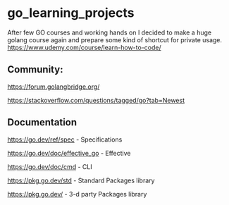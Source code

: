 # go_learning_projects

After few GO courses and working hands on I decided to make a huge golang course again and prepare some kind of shortcut for private usage.
https://www.udemy.com/course/learn-how-to-code/

## Community:
https://forum.golangbridge.org/

https://stackoverflow.com/questions/tagged/go?tab=Newest

## Documentation
https://go.dev/ref/spec - Specifications

https://go.dev/doc/effective_go - Effective

https://go.dev/doc/cmd - CLI

https://pkg.go.dev/std - Standard Packages library

https://pkg.go.dev/ - 3-d party Packages library
